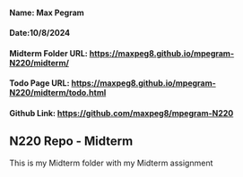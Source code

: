 #### Name: Max Pegram

#### Date:10/8/2024

#### Midterm Folder URL: https://maxpeg8.github.io/mpegram-N220/midterm/

#### Todo Page URL: https://maxpeg8.github.io/mpegram-N220/midterm/todo.html

#### Github Link: https://github.com/maxpeg8/mpegram-N220

## N220 Repo - Midterm

This is my Midterm folder with my Midterm assignment

